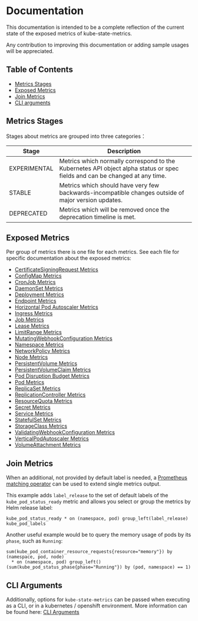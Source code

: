 # Documentation

This documentation is intended to be a complete reflection of the current state of the exposed metrics of kube-state-metrics.

Any contribution to improving this documentation or adding sample usages will be appreciated.

## Table of Contents

- [Metrics Stages](#metrics-stages)
- [Exposed Metrics](#exposed-metrics)
- [Join Metrics](#join-metrics)
- [CLI arguments](#cli-arguments)

## Metrics Stages

Stages about metrics are grouped into three categories：

| Stage        | Description                                                                                                                |
| ------------ | -------------------------------------------------------------------------------------------------------------------------- |
| EXPERIMENTAL | Metrics which normally correspond to the Kubernetes API object alpha status or spec fields and can be changed at any time. |
| STABLE       | Metrics which should have very few backwards-incompatible changes outside of major version updates.                        |
| DEPRECATED   | Metrics which will be removed once the deprecation timeline is met.                                                        |

## Exposed Metrics

Per group of metrics there is one file for each metrics. See each file for specific documentation about the exposed metrics:

- [CertificateSigningRequest Metrics](certificatessigningrequest-metrics.md)
- [ConfigMap Metrics](configmap-metrics.md)
- [CronJob Metrics](cronjob-metrics.md)
- [DaemonSet Metrics](daemonset-metrics.md)
- [Deployment Metrics](deployment-metrics.md)
- [Endpoint Metrics](endpoint-metrics.md)
- [Horizontal Pod Autoscaler Metrics](horizontalpodautoscaler-metrics.md)
- [Ingress Metrics](ingress-metrics.md)
- [Job Metrics](job-metrics.md)
- [Lease Metrics](lease-metrics.md)
- [LimitRange Metrics](limitrange-metrics.md)
- [MutatingWebhookConfiguration Metrics](mutatingwebhookconfiguration-metrics.md)
- [Namespace Metrics](namespace-metrics.md)
- [NetworkPolicy Metrics](networkpolicy-metrics.md)
- [Node Metrics](node-metrics.md)
- [PersistentVolume Metrics](persistentvolume-metrics.md)
- [PersistentVolumeClaim Metrics](persistentvolumeclaim-metrics.md)
- [Pod Disruption Budget Metrics](poddisruptionbudget-metrics.md)
- [Pod Metrics](pod-metrics.md)
- [ReplicaSet Metrics](replicaset-metrics.md)
- [ReplicationController Metrics](replicationcontroller-metrics.md)
- [ResourceQuota Metrics](resourcequota-metrics.md)
- [Secret Metrics](secret-metrics.md)
- [Service Metrics](service-metrics.md)
- [StatefulSet Metrics](statefulset-metrics.md)
- [StorageClass Metrics](storageclass-metrics.md)
- [ValidatingWebhookConfiguration Metrics](validatingwebhookconfiguration-metrics.md)
- [VerticalPodAutoscaler Metrics](verticalpodautoscaler-metrics.md)
- [VolumeAttachment Metrics](volumeattachment-metrics.md)

## Join Metrics

When an additional, not provided by default label is needed, a [Prometheus matching operator](https://prometheus.io/docs/prometheus/latest/querying/operators/#vector-matching)
can be used to extend single metrics output.

This example adds `label_release` to the set of default labels of the `kube_pod_status_ready` metric
and allows you select or group the metrics by Helm release label:

```
kube_pod_status_ready * on (namespace, pod) group_left(label_release) kube_pod_labels
```

Another useful example would be to query the memory usage of pods by its `phase`, such as `Running`:

```
sum(kube_pod_container_resource_requests{resource="memory"}) by (namespace, pod, node)
  * on (namespace, pod) group_left() (sum(kube_pod_status_phase{phase="Running"}) by (pod, namespace) == 1)
```

## CLI Arguments

Additionally, options for `kube-state-metrics` can be passed when executing as a CLI, or in a kubernetes / openshift environment. More information can be found here: [CLI Arguments](cli-arguments.md)
